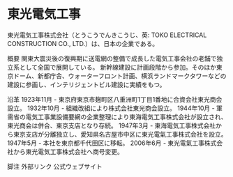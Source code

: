 # 東光電気工事

東光電気工事株式会社（とうこうでんきこうじ、英: TOKO ELECTRICAL CONSTRUCTION CO., LTD.）は、日本の企業である。

概要
関東大震災後の復興期に送電網の整備で成長した電気工事会社の老舗で独立系として全国で展開している。
新幹線建設に計画段階から参加。そのほか東京ドーム、新都庁舎、ウォーターフロント計画、横浜ランドマークタワーなどの建設に参画し、インテリジェントビル建設に実績をもつ。

沿革
1923年11月 - 東京府東京市麹町区八重洲町1丁目1番地に合資会社東光商会設立。
1932年10月 - 組織改組により株式会社東光商会設立。
1944年10月 - 軍需省の電気工事業設備要網の企業整理により東海電気工事株式会社が設立され、東光商会は併合、東京支店となり存続。
1947年3月 - 東海電気工事株式会社から東京支店が分離独立し、愛知県名古屋市中区に東光電氣工事株式会社を設立。
1947年5月 - 本社を東京都千代田区に移転。
2006年6月 - 東光電氣工事株式会社から東光電気工事株式会社へ商号変更。

脚注
外部リンク
公式ウェブサイト